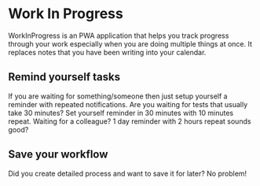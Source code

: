 # Work In Progress

WorkInProgress is an PWA application that helps you track progress through your work especially when you are doing multiple things at once. It replaces notes that you have been writing into your calendar.

## Remind yourself tasks

If you are waiting for something/someone then just setup yourself a reminder with repeated notifications. Are you waiting for tests that usually take 30 minutes? Set yourself reminder in 30 minutes with 10 minutes repeat. Waiting for a colleague? 1 day reminder with 2 hours repeat sounds good?

## Save your workflow

Did you create detailed process and want to save it for later? No problem!